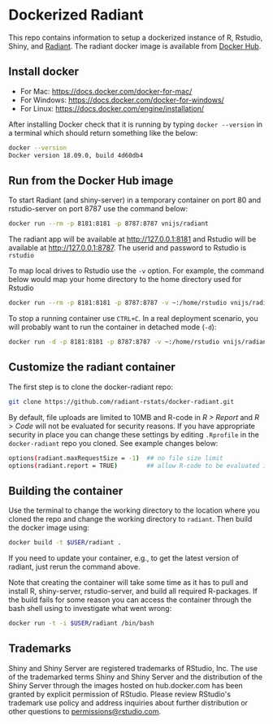 Dockerized Radiant
=======================

This repo contains information to setup a dockerized instance of R, Rstudio, Shiny, and [Radiant](https://radiant-rstats/radiant). The radiant docker image is available from [Docker Hub](https://hub.docker.com/r/vnijs/radiant/).

## Install docker

* For Mac: https://docs.docker.com/docker-for-mac/
* For Windows: https://docs.docker.com/docker-for-windows/
* For Linux: https://docs.docker.com/engine/installation/

After installing Docker check that it is running by typing `docker --version` in a terminal which should return something like the below:

```bash
docker --version
Docker version 18.09.0, build 4d60db4
```

## Run from the Docker Hub image

To start Radiant (and shiny-server) in a temporary container on port 80 and rstudio-server on port 8787 use the command below: 

```bash
docker run --rm -p 8181:8181 -p 8787:8787 vnijs/radiant
```

The radiant app will be available at <a href="http://127.0.0.1:8181" target="_blank">http://127.0.0.1:8181</a> and Rstudio will be available at <a href="http://127.0.0.1:8787" target="_blank">http://127.0.0.1:8787</a>. The userid and password to Rstudio is `rstudio`

To map local drives to Rstudio use the `-v` option. For example, the command below would map your home directory to the home directory used for Rstudio

```bash
docker run --rm -p 8181:8181 -p 8787:8787 -v ~:/home/rstudio vnijs/radiant
```

To stop a running container use `CTRL+C`. In a real deployment scenario, you will probably want to run the container in detached mode (`-d`):

```bash
docker run -d -p 8181:8181 -p 8787:8787 -v ~:/home/rstudio vnijs/radiant
```

## Customize the radiant container

The first step is to clone the docker-radiant repo:

```sh
git clone https://github.com/radiant-rstats/docker-radiant.git
```

By default, file uploads are limited to 10MB and R-code in _R > Report_ and _R > Code_ will not be evaluated for security reasons. If you have appropriate security in place you can change these settings by editing `.Rprofile` in the `docker-radiant` repo you cloned. See example changes below:  

```bash
options(radiant.maxRequestSize = -1)  ## no file size limit
options(radiant.report = TRUE)        ## allow R-code to be evaluated in Report > Rmd
```

## Building the container

Use the terminal to change the working directory to the location where you cloned the repo and change the working directory to `radiant`. Then build the docker image using:


```sh
docker build -t $USER/radiant .
```

If you need to update your container, e.g., to get the latest version of radiant, just rerun the command above. 

Note that creating the container will take some time as it has to pull and install R, shiny-server, rstudio-server, and build all required R-packages. If the build fails for some reason you can access the container through the bash shell using to investigate what went wrong:

```sh
docker run -t -i $USER/radiant /bin/bash
```

## Trademarks

Shiny and Shiny Server are registered trademarks of RStudio, Inc. The use of the trademarked terms Shiny and Shiny Server and the distribution of the Shiny Server through the images hosted on hub.docker.com has been granted by explicit permission of RStudio. Please review RStudio's trademark use policy and address inquiries about further distribution or other questions to permissions@rstudio.com.
